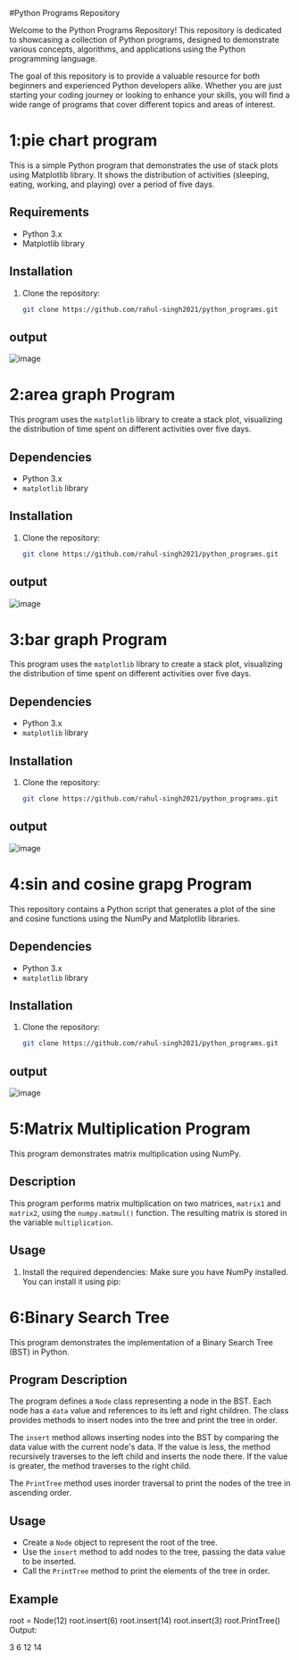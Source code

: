 #Python Programs Repository

Welcome to the Python Programs Repository! This repository is dedicated to showcasing a collection of Python programs, designed to demonstrate various concepts, algorithms, and applications using the Python programming language.

The goal of this repository is to provide a valuable resource for both beginners and experienced Python developers alike. Whether you are just starting your coding journey or looking to enhance your skills, you will find a wide range of programs that cover different topics and areas of interest.


# 1:pie chart program

This is a simple Python program that demonstrates the use of stack plots using Matplotlib library. It shows the distribution of activities (sleeping, eating, working, and playing) over a period of five days.

## Requirements

- Python 3.x
- Matplotlib library

## Installation

1. Clone the repository:

   ```bash
   git clone https://github.com/rahul-singh2021/python_programs.git

## output

  ![image](https://github.com/rahul-singh2021/python_programs/assets/95570957/969cad7c-4f90-4620-bec3-371243acd816)


# 2:area graph Program

This program uses the `matplotlib` library to create a stack plot, visualizing the distribution of time spent on different activities over five days.

## Dependencies

- Python 3.x
- `matplotlib` library

## Installation

1. Clone the repository:

   ```bash
   git clone https://github.com/rahul-singh2021/python_programs.git
   
##  output

   ![image](https://github.com/rahul-singh2021/python_programs/assets/95570957/754150a4-66fd-4710-9c45-8404994f0a22)

# 3:bar graph Program

This program uses the `matplotlib` library to create a stack plot, visualizing the distribution of time spent on different activities over five days.

## Dependencies

- Python 3.x
- `matplotlib` library

## Installation

1. Clone the repository:

   ```bash
   git clone https://github.com/rahul-singh2021/python_programs.git
   
 ## output 

![image](https://github.com/rahul-singh2021/python_programs/assets/95570957/80588691-b64e-4a07-a68c-23c0e6029120)

# 4:sin and cosine grapg Program

This repository contains a Python script that generates a plot of the sine and cosine functions using the NumPy and Matplotlib libraries.

## Dependencies

- Python 3.x
- `matplotlib` library

## Installation

1. Clone the repository:

   ```bash
   git clone https://github.com/rahul-singh2021/python_programs.git
   
 ## output 
![image](https://github.com/rahul-singh2021/python_programs/assets/95570957/dd960e04-3531-42a7-8ab3-fda51ffeef46)


# 5:Matrix Multiplication Program

This program demonstrates matrix multiplication using NumPy.

## Description

This program performs matrix multiplication on two matrices, `matrix1` and `matrix2`, using the `numpy.matmul()` function. The resulting matrix is stored in the variable `multiplication`.

## Usage

1. Install the required dependencies: Make sure you have NumPy installed. You can install it using pip:


# 6:Binary Search Tree

This program demonstrates the implementation of a Binary Search Tree (BST) in Python.

## Program Description

The program defines a `Node` class representing a node in the BST. Each node has a `data` value and references to its left and right children. The class provides methods to insert nodes into the tree and print the tree in order.

The `insert` method allows inserting nodes into the BST by comparing the data value with the current node's data. If the value is less, the method recursively traverses to the left child and inserts the node there. If the value is greater, the method traverses to the right child.

The `PrintTree` method uses inorder traversal to print the nodes of the tree in ascending order.

## Usage

- Create a `Node` object to represent the root of the tree.
- Use the `insert` method to add nodes to the tree, passing the data value to be inserted.
- Call the `PrintTree` method to print the elements of the tree in order.

## Example


root = Node(12)
root.insert(6)
root.insert(14)
root.insert(3)
root.PrintTree()
Output:


3
6
12
14
